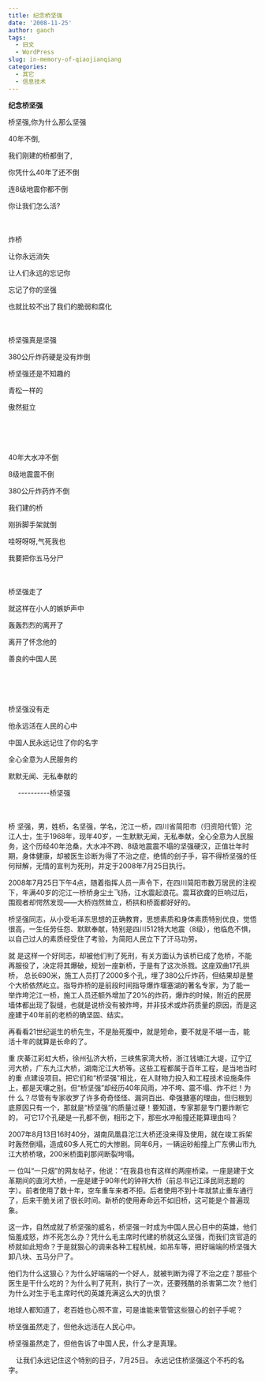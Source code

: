```yaml
---
title: 纪念桥坚强
date: '2008-11-25'
author: gaoch
tags:
  - 旧文
  - WordPress
slug: in-memory-of-qiaojianqiang
categories:
  - 其它
  - 信息技术
---
```


**纪念桥坚强**

桥坚强,你为什么那么坚强　　

40年不倒,　　

我们刚建的桥都倒了,　　

你凭什么40年了还不倒　　

连8级地震你都不倒　　

你让我们怎么活?　　

　　

炸桥　　

让你永远消失　　

让人们永远的忘记你　　

忘记了你的坚强　　

也就比较不出了我们的脆弱和腐化　　

　　

桥坚强真是坚强　　

380公斤炸药硬是没有炸倒　　

桥坚强还是不知趣的　　

青松一样的　　

傲然挺立

　　

　　

40年大水冲不倒　　

8级地震震不倒　　

380公斤炸药炸不倒　　

我们建的桥　　

刚拆脚手架就倒　　

哇呀呀呀,气死我也　　

我要把你五马分尸　　

　　

桥坚强走了　　

就这样在小人的嫉妒声中　　

轰轰烈烈的离开了　　

离开了怀念他的　　

善良的中国人民

　　

　　

桥坚强没有走　　

他永远活在人民的心中　　

中国人民永远记住了你的名字　　

全心全意为人民服务的　　

默默无闻、无私奉献的　　

     ----------桥坚强　　

　　

桥
坚强，男，姓桥，名坚强，学名，沱江一桥，四川省简阳市（归资阳代管）沱江人士，生于1968年，现年40岁，一生默默无闻，无私奉献，全心全意为人民服
务，这个历经40年沧桑，大水冲不跨、8级地震震不塌的坚强硬汉，正值壮年时期，身体健康，却被医生诊断为得了不治之症，绝情的刽子手，容不得桥坚强的任
何辩解，无情的宣判为死刑，并定于2008年7月25日执行。　　

2008年7月25日下午4点，随着指挥人员一声令下，在四川简阳市数万居民的注视下，年满40岁的沱江一桥桥身尘土飞扬，江水震起浪花。震耳欲聋的巨响过后，围观者却愕然发现——大桥岿然耸立，桥拱和桥面都好好的。　　

桥坚强同志，从小受毛泽东思想的正确教育，思想素质和身体素质特别优良，觉悟很高，一生任劳任怨、默默奉献，特别是四川512特大地震（8级），他临危不惧，以自己过人的素质经受住了考验，为简阳人民立下了汗马功劳。　　

就
是这样一个好同志，却被他们判了死刑，有关方面认为该桥已成了危桥，不能再服役了，决定将其爆破，规划一座新桥，于是有了这次杀戮。这座双曲17孔拱桥，
总长690米，施工人员打了2000多个孔，埋了380公斤炸药，但结果却是整个大桥依然屹立。指导炸桥的是前段时间指导爆炸堰塞湖的著名专家，为了能一
举炸垮沱江一桥，施工人员还额外增加了20%的炸药，爆炸的时候，附近的民房墙体都出现了裂缝，也就是说桥没有被炸垮，并非技术或炸药质量的原因，而是这
座建于40年前的老桥的确坚固、结实。　　

再看看21世纪诞生的桥先生，不是胎死腹中，就是短命，要不就是不堪一击，能活十年的就算是长命的了。　　

重
庆綦江彩虹大桥，徐州弘济大桥，三峡焦家湾大桥，浙江钱塘江大堤，辽宁辽河大桥，广东九江大桥，湖南沱江大桥等。这些工程都属于百年工程，是当地当时的重
点建设项目。把它们和“桥坚强”相比，在人财物力投入和工程技术设施条件上，都是天壤之别。但“桥坚强”却经历40年风雨，冲不垮、震不塌、炸不烂！为什
么？尽管有专家收罗了许多奇奇怪怪、漏洞百出、牵强搪塞的理由，但归根到底原因只有一个，那就是“桥坚强”的质量过硬！要知道，专家那是专门要炸断它的，
可它17个孔硬是一孔都不倒，相形之下，那些水冲船撞还能算理由吗？　　

2007年8月13日16时40分，湖南凤凰县沱江大桥还没来得及使用，就在竣工拆架时轰然倒塌，造成60多人死亡的大惨剧。同年6月，一辆运砂船撞上广东佛山市九江大桥桥墩，200米桥面刹那间断裂垮塌。　　

一
位叫“一只烟”的网友帖子，他说：“在我县也有这样的两座桥梁。一座是建于文革期间的直河大桥，一座是建于90年代的钟祥大桥（前总书记江泽民同志题的
字）。前者使用了数十年，空车重车来者不拒。后者使用不到十年就禁止重车通行了，后来干脆关闭了很长时间。新桥的使用寿命远不如旧桥，这可能是个普遍现
象。　　

这一炸，自然成就了桥坚强的威名，桥坚强一时成为中国人民心目中的英雄，他们恼羞成怒，炸不死怎么办？凭什么毛主席时代建的桥就这么坚强，而我们贪官造的桥就如此短命？于是就狠心的调来各种工程机械，如吊车等，把好端端的桥坚强大卸八块、五马分尸了。　　

他们为什么这狠心？为什么好端端的一个好人，就被判断为得了不治之症？那些个医生是干什么吃的？为什么判了死刑，执行了一次，还要残酷的杀害第二次？他们为什么对生于毛主席时代的英雄充满这么大的仇恨？　　

地球人都知道了，老百姓也心照不宣，可是谁能来管管这些狠心的刽子手呢？　　

桥坚强虽然走了，但他永远活在人民心中。　　

桥坚强虽然走了，但他告诉了中国人民，什么才是真理。　　

    让我们永远记住这个特别的日子，7月25日。
永远记住桥坚强这个不朽的名字。
